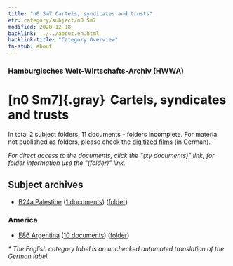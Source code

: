 ```yaml
---
title: "n0 Sm7 Cartels, syndicates and trusts"
etr: category/subject/n0 Sm7
modified: 2020-12-18
backlink: ../../about.en.html
backlink-title: "Category Overview"
fn-stub: about
---
```


### Hamburgisches Welt-Wirtschafts-Archiv (HWWA)
# [n0 Sm7]{.gray}&#8201; Cartels, syndicates and trusts&#160; 





In total 2 subject folders, 11 documents - folders incomplete.
For material not published as folders, please check the [digitized films](/film/h1_sh) (in German).

_For direct access to the documents, click the "(xy documents)" link, for folder information use the "(folder)" link._

## Subject archives


- [B24a Palestine](../../../geo/about.en.html#B24a) (<a href="https://dfg-viewer.de/show/?tx_dlf[id]=https://pm20.zbw.eu/mets/sh/1411xx/141115/1632xx/163238/public.mets.en.xml" target="_blank">1 documents</a>) ([folder](http://purl.org/pressemappe20/folder/sh/141115,163238))

### America

- [E86 Argentina](../../../geo/about.en.html#E86) (<a href="https://dfg-viewer.de/show/?tx_dlf[id]=https://pm20.zbw.eu/mets/sh/1416xx/141692/1632xx/163238/public.mets.en.xml" target="_blank">10 documents</a>) ([folder](http://purl.org/pressemappe20/folder/sh/141692,163238))


_* The English category label is an unchecked automated translation of the German label._

